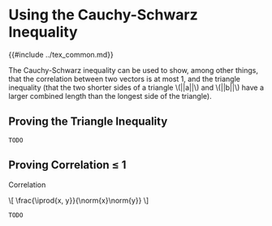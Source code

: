 # Using the Cauchy-Schwarz Inequality

{{#include ../tex_common.md}}

The Cauchy-Schwarz inequality can be used to show, among other things, that the correlation between two vectors is at most 1, and the triangle inequality (that the two shorter sides of a triangle \\(||a||\\) and \\(||b||\\) have a larger combined length than the longest side of the triangle).

## Proving the Triangle Inequality

`TODO`

## Proving Correlation ≤ 1

Correlation

\\[
 \frac{\iprod{x, y}}{\norm{x}\norm{y}}
\\]

`TODO`

